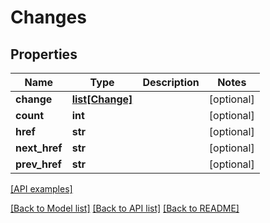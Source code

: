 # Changes

## Properties
Name | Type | Description | Notes
------------ | ------------- | ------------- | -------------
**change** | [**list[Change]**](Change.md) |  | [optional] 
**count** | **int** |  | [optional] 
**href** | **str** |  | [optional] 
**next_href** | **str** |  | [optional] 
**prev_href** | **str** |  | [optional] 

[[API examples]](http://devopshq.github.io/teamcity/teamcity_models/Changes.html)

[[Back to Model list]](../README.md#documentation-for-models) [[Back to API list]](../README.md#documentation-for-api-endpoints) [[Back to README]](../README.md)


